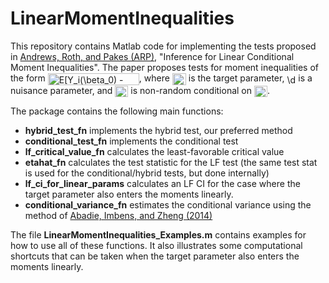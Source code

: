 # LinearMomentInequalities

This repository contains Matlab code for implementing the tests proposed in [Andrews, Roth, and Pakes (ARP)](https://jonathandroth.github.io/assets/files/arp-draft.pdf), "Inference for Linear Conditional Moment Inequalities".
The paper proposes tests for moment inequalities of the form <img src="http://www.sciweavers.org/tex2img.php?eq=E%5BY_i%28%5Cbeta_0%29%20-%20X_i%20%5Cdelta%20%7C%20Z_i%5D&bc=White&fc=Black&im=jpg&fs=12&ff=arev&edit=0" align="center" border="0" alt="E[Y_i(\beta_0) - X_i \delta | Z_i]" width="146" height="19" />, where <img src="https://bit.ly/3wlcnvx" align="center" border="0" alt="\beta_0" width="22" height="19" /> is the target parameter, <img src="https://bit.ly/3COT28l" align="center" border="0" alt="\delta" width="14" height="15" /> is a nuisance parameter, and <img src="https://bit.ly/3kaxZFN" align="center" border="0" alt="X_i" width="21" height="18" /> is non-random conditional on <img src="https://bit.ly/3k9YbAl" align="center" border="0" alt="Z_i" width="21" height="18" />.

The package contains the following main functions: 

* **hybrid_test_fn** implements the hybrid test, our preferred method
* **conditional_test_fn** implements the conditional test
* **lf_critical_value_fn** calculates the least-favorable critical value
* **etahat_fn** calculates the test statistic for the LF test (the same test stat is used for the conditional/hybrid tests, but done internally)
* **lf_ci_for_linear_params** calculates an LF CI for the case where the target parameter also enters the moments linearly.
* **conditional_variance_fn** estimates the conditional variance using the method of [Abadie, Imbens, and Zheng (2014)](https://www.tandfonline.com/doi/full/10.1080/01621459.2014.928218)


The file **LinearMomentInequalities_Examples.m** contains examples for how to use all of these functions. It also illustrates some computational shortcuts that can be taken when the target parameter also enters the moments linearly. 
